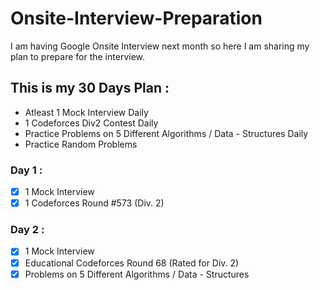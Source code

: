 # Onsite-Interview-Preparation
I am having Google Onsite Interview next month so here I am sharing my plan to prepare for the interview.

## This is my 30 Days Plan :
- Atleast 1 Mock Interview Daily
- 1 Codeforces Div2 Contest Daily
- Practice Problems on 5 Different Algorithms / Data - Structures Daily 
- Practice Random Problems

### Day 1 :
- [x] 1 Mock Interview 
- [x] 1 Codeforces Round #573 (Div. 2) 

### Day 2 :
- [x] 1 Mock Interview
- [x] Educational Codeforces Round 68 (Rated for Div. 2) 
- [x] Problems on 5 Different Algorithms / Data - Structures
